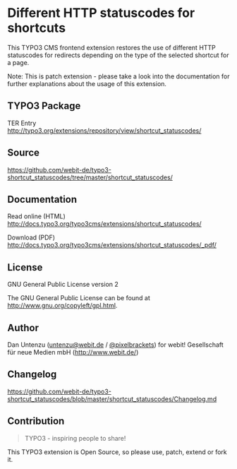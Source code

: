 Different HTTP statuscodes for shortcuts
========================================

This TYPO3 CMS frontend extension restores the use of different 
HTTP statuscodes for redirects depending on the type of the selected 
shortcut for a page.

Note: This is patch extension - please take a look into the documentation
for further explanations about the usage of this extension.

TYPO3 Package
-------------

TER Entry http://typo3.org/extensions/repository/view/shortcut_statuscodes/

Source
------

https://github.com/webit-de/typo3-shortcut_statuscodes/tree/master/shortcut_statuscodes/

Documentation
-------------

Read online (HTML) http://docs.typo3.org/typo3cms/extensions/shortcut_statuscodes/

Download (PDF) http://docs.typo3.org/typo3cms/extensions/shortcut_statuscodes/_pdf/

License
-------

GNU General Public License version 2

The GNU General Public License can be found at http://www.gnu.org/copyleft/gpl.html.

Author
------

Dan Untenzu (<untenzu@webit.de> / [@pixelbrackets](https://github.com/pixelbrackets))
for webit! Gesellschaft für neue Medien mbH (http://www.webit.de/)

Changelog
---------

https://github.com/webit-de/typo3-shortcut_statuscodes/blob/master/shortcut_statuscodes/Changelog.md

Contribution
------------

> TYPO3 - inspiring people to share!

This TYPO3 extension is Open Source, so please use, patch, extend or fork it.